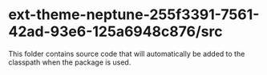 # ext-theme-neptune-255f3391-7561-42ad-93e6-125a6948c876/src

This folder contains source code that will automatically be added to the classpath when
the package is used.

